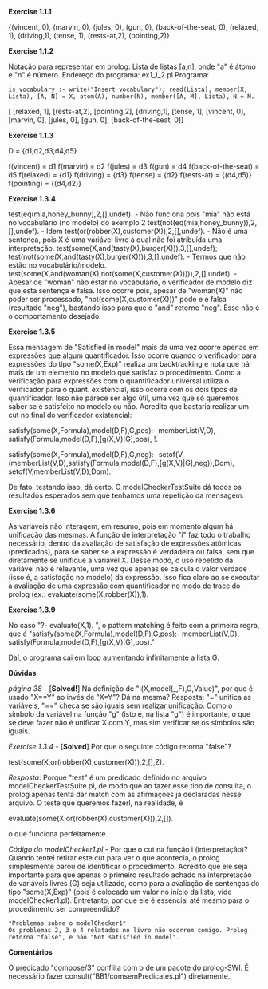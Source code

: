 **Exercise 1.1.1**

{(vincent, 0), (marvin, 0), (jules, 0), (gun, 0), (back-of-the-seat, 0), (relaxed, 1), (driving,1), (tense, 1), (rests-at,2), (pointing,2)}

**Exercise 1.1.2**

Notação para representar em prolog: Lista de listas \[a,n\], onde "a" é átomo e "n" é número.
    Endereço do programa: ex1_1_2.pl
    Programa:

    is_vocabulary :- write("Insert vocabulary"), read(Lista), member(X, Lista), [A, N] = X, atom(A), number(N), member([A, M], Lista), N = M.

[ [relaxed, 1], [rests-at,2], [pointing,2], [driving,1], [tense, 1], [vincent, 0], [marvin, 0], [jules, 0], [gun, 0], [back-of-the-seat, 0]]

**Exercise 1.1.3**

D = {d1,d2,d3,d4,d5}

f(vincent) = d1
f(marvin) = d2
f(jules) = d3
f(gun) = d4
f(back-of-the-seat) = d5
f(relaxed) = {d1}
f(driving) = {d3}
f(tense) = {d2}
f(rests-at) = {(d4,d5)}
f(pointing) = {(d4,d2)}

**Exercise 1.3.4**

test(eq(mia,honey_bunny),2,[],undef). - Não funciona pois "mia" não está no vocabulário (no modelo) do exemplo 2
test(not(eq(mia,honey_bunny)),2,[],undef). - Idem
test(or(robber(X),customer(X)),2,[],undef). - Não é uma sentença, pois X é uma variável livre à qual não foi atribuída uma interpretação.
test(some(X,and(tasty(X),burger(X))),3,[],undef); test(not(some(X,and(tasty(X),burger(X)))),3,[],undef). - Termos que não estão no vocabulário/modelo.
test(some(X,and(woman(X),not(some(X,customer(X))))),2,[],undef). - Apesar de "woman" não estar no vocabulário, o verificador de modelo diz que esta sentença é falsa. Isso ocorre pois, apesar de "woman(X)" não poder ser processado, "not(some(X,customer(X)))" pode e é falsa (resultado "neg"), bastando isso para que o "and" retorne "neg". Esse não é o comportamento desejado.

**Exercise 1.3.5**

Essa mensagem de "Satisfied in model" mais de uma vez ocorre apenas em expressões que algum quantificador. Isso ocorre quando o verificador para expressões do tipo "some(X,Exp)" realiza um backtracking e nota que há mais de um elemento no modelo que satisfaz o procedimento. Como a verificação para expressões com o quantificador universal utiliza o verificador para o quant. existencial, isso ocorre com os dois tipos de quantificador.
Isso não parece ser algo útil, uma vez que só queremos saber se é satisfeito no modelo ou não. Acredito que bastaria realizar um cut no final do verificador existencial:

satisfy(some(X,Formula),model(D,F),G,pos):-
   memberList(V,D),
   satisfy(Formula,model(D,F),[g(X,V)|G],pos), !.

satisfy(some(X,Formula),model(D,F),G,neg):-
   setof(V,(memberList(V,D),satisfy(Formula,model(D,F),[g(X,V)|G],neg)),Dom),
   setof(V,memberList(V,D),Dom).

De fato, testando isso, dá certo. O modelCheckerTestSuite dá todos os resultados esperados sem que tenhamos uma repetição da mensagem.

**Exercise 1.3.6**

As variáveis não interagem, em resumo, pois em momento algum há unificação das mesmas. A função de interpretação "i" faz todo o trabalho necessário, dentro da avaliação de satisfação de expressões atômicas (predicados), para se saber se a expressão é verdadeira ou falsa, sem que diretamente se unifique a variável X. Desse modo, o uso repetido da variável não é relevante, uma vez que apenas se calcula o valor verdade (isso é, a satisfação no modelo) da expressão.
Isso fica claro ao se executar a avaliação de uma expressão com quantificador no modo de trace do prolog (ex.: evaluate(some(X,robber(X)),1).

**Exercise 1.3.9**

No caso "?- evaluate(X,1). ", o pattern matching é feito com a primeira regra, que é
"satisfy(some(X,Formula),model(D,F),G,pos):-
   memberList(V,D),
   satisfy(Formula,model(D,F),[g(X,V)|G],pos)."

Daí, o programa cai em loop aumentando infinitamente a lista G.

**Dúvidas**

*página 38* - \[**Solved!**\] Na definição de "i(X,model(_,F),G,Value)", por que é usado "X==Y" ao invés de "X=Y"? Dá na mesma? Resposta: "=" unifica as variáveis, "==" checa se são iguais sem realizar unificação. Como o símbolo da variável na função "g" (isto é, na lista "g") é importante, o que se deve fazer não é unificar X com Y, mas sim verificar se os símbolos são iguais.

*Exercise 1.3.4* - \[__Solved__\] Por que o seguinte código retorna "false"?

test(some(X,or(robber(X),customer(X))),2,[],Z).

_Resposta_: Porque "test" é um predicado definido no arquivo modelCheckerTestSuite.pl, de modo que ao fazer esse tipo de consulta, o prolog apenas tenta dar match com as afirmações já declaradas nesse arquivo. O teste que queremos fazerl, na realidade, é

evaluate(some(X,or(robber(X),customer(X))),2,[]).

o que funciona perfeitamente.

*Código do modelChecker1.pl* - Por que o cut na função i (interpretação)?
    Quando tentei retirar este cut para ver o que acontecia, o prolog simplesmente parou de identificar o procedimento. Acredito que ele seja importante para que apenas o primeiro resultado achado na interpretação de variáveis livres (G) seja utilizado, como para a avaliação de sentenças do tipo "some(X,Exp)" (pois é colocado um valor no início da lista, vide modelChecker1.pl). Entretanto, por que ele é essencial até mesmo para o procedimento ser compreendido?

    *Problemas sobre o modelChecker1*
    Os problemas 2, 3 e 4 relatados no livro não ocorrem comigo. Prolog retorna "false", e não "Not satisfied in model".


**Comentários**

O predicado "compose/3" conflita com o de um pacote do prolog-SWI. É necessário fazer consult("BB1/comsemPredicates.pl") diretamente.
